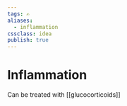 ```yaml
---
tags: ✍️
aliases: 
  - inflammation
cssclass: idea
publish: true
---
```

# Inflammation
Can be treated with [[glucocorticoids]]
